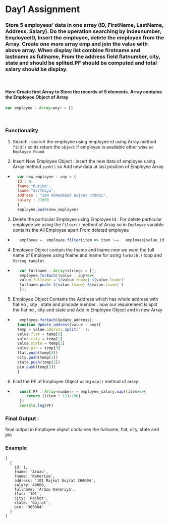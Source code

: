 # Day1 Assignment

### Store 5 employees’ data in one array (ID, FirstName, LastName, Address, Salary). Do the operation searching by indexnumber, EmployeeID, Insert the employee, delete the employee from the Array. Create one more array emp and join the value with above array. When display list combine firstname and lastname as fullname, From the address field flatnumber, city, state and should be splited.PF should be computed and total salary should be display. 

&nbsp;
####  Here Create first Array to Store the records of 5 elements. Array containe the Employee Object of Array 
```JavaScript
var employee : Array<any> = []
```
&nbsp;

### Functionality
1. Search : search the employee using employee id using Array method `find()` so its return the `object` if employee is available other wise `no Employee Found`

2. Insert New Employee Object : insert the new data of employee using Array method `push()` so Add new data at last position of Employee Array 
* ```JavaScript
    var new_employee : any = {
    Id : 9,
    fname:"Rutika",
    lname:"Sorthiya",
    address : "204 Ahmedabad Gujrat 370001",
    salary : 21000 
    }
    employee.push(new_employee)
    ```


3. Delete the particular Employee using Employee Id : For delete particular employee we using the `Filter()` method of Array so in `Employee` variable contains the All Employee apart From deleted employee
*  ```JavaScript
      employee =  employee.filter(item => item !==   employee[value_id]) 
      ```
4. Employee Object contain the fname and lname now we want the full name of Employee using fname and lname for using `forEach()` loop and `String tamplet`
* ```JavaScript
     var fullname : Array<string> = [];
     employee.forEach((value : any)=>{
     value.fullname =`${value.fname} ${value.lname}`
     fullname.push(`${value.fname} ${value.lname}`)
     });
  ```

5. Employee Object Contains the Address which has whole address with flat no , city , state and pincode number . now our requirement is split the flat no , city and state and Add in Employee Object and in new Array
* ```JavaScript
     employee.forEach(Update_address);
    function Update_address(value : any){
    temp = value.address.split(' ');
    value.flat = temp[0]
    value.city = temp[1]
    value.state = temp[2]
    value.pin = temp[3]
    flat.push(temp[0])
    city.push(temp[1])
    state.push(temp[2])
    pin.push(temp[3])
    }
    ```

6. Find the PF of Employee Object using `map()` method of array
* ```JavaScript
     const PF : Array<number> = employee_salary.map((item)=>{
        return ((item * 12)/100)
     })
     console.log(PF)
    ```
### Final Output :
final output in Employee object containes the fullname, flat, city, state and pin 
### Example
```
[
  {
    id: 1,
    fname: 'Arazu',
    lname: 'Kaneriya',
    address: '101 Rajkot Gujrat 360004',
    salary: 40000,
    fullname: 'Arazu Kaneriya',
    flat: '101',
    city: 'Rajkot',
    state: 'Gujrat',
    pin: '360004'
  }
]
```
